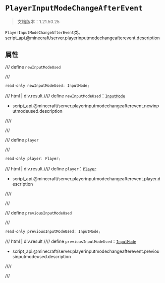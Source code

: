 # `PlayerInputModeChangeAfterEvent`

> 文档版本：1.21.50.25

`PlayerInputModeChangeAfterEvent`类。script_api.@minecraft/server.playerinputmodechangeafterevent.description

## 属性

/// define
`newInputModeUsed`


///

```js
read-only newInputModeUsed: InputMode;
```

/// html | div.result
//// define
`newInputModeUsed`：[`InputMode`](./inputmode.md)

- script_api.@minecraft/server.playerinputmodechangeafterevent.newinputmodeused.description


////

///


/// define
`player`


///

```js
read-only player: Player;
```

/// html | div.result
//// define
`player`：[`Player`](./player.md)

- script_api.@minecraft/server.playerinputmodechangeafterevent.player.description


////

///


/// define
`previousInputModeUsed`


///

```js
read-only previousInputModeUsed: InputMode;
```

/// html | div.result
//// define
`previousInputModeUsed`：[`InputMode`](./inputmode.md)

- script_api.@minecraft/server.playerinputmodechangeafterevent.previousinputmodeused.description


////

///

